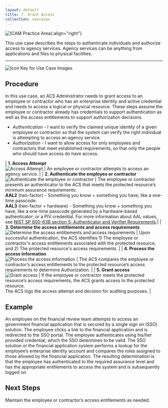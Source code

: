 ```yaml
---
layout: default
title: 7. Grant Access
collection: usecases
---
```


![ICAM Practice Area]({{site.baseurl}}/img/usecases/Access-AuthnAuthz.png){:align="right"}

This use case describes the steps to authenticate individuals and authorize access to agency services. Agency services can be anything from applications and files to physical facilities.

---

![Icon Key for Use Case Images]({{site.baseurl}}/img/usecases/7-IconKey.png)

## Procedure

In this use case, an ACS Administrator needs to grant access to an employee or contractor who has an enterprise identity and active credential and needs to access a logical or physical resource. These steps assume the employee or contractor already has credentials to support authentication as well as the access entitlements to support authorization decisions.

- *Authentication* - I want to verify the claimed unique identity of a given employee or contractor  so that the system can verify the right individual is attempting to access an agency service. 
- *Authorization* - I want to allow access for only employees and contractors that meet established requirements, so that only the people who should have access do have access.

| **1. Access Attempt**<br/>![Access Attempt]({{site.baseurl}}/img/usecases/7-1.png)  | An employee or contractor attempts to access an agency service. |
| **2. Authenticate the employee or contractor**<br/>![Authenticate the employee or contractor]({{site.baseurl}}/img/usecases/7-2.png)  | The employee or contractor presents an authenticator to the ACS that meets the protected resource’s minimum assurance requirements:<br/>**AAL2** (two-factor) - Something you know + something you have, like a one-time passcode.<br/>**AAL3** (two-factor + hardware) - Something you know + something you have, like a one-time passcode generated by a hardware-based authenticator; or a PIV credential. For more information about AAL values, see <a href="https://pages.nist.gov/800-63-3/sp800-63b.html#sec5" target="_blank">NIST SP 800-63B section 5: Authenticator and Verifier Requirements</a>.|
| **3. Determine the access entitlements and access requirements**<br/>![Determine the access entitlements and access requirements]({{site.baseurl}}/img/usecases/7-3.png)  | Upon successful authentication, the ACS identifies 1) The employee or contractor's access entitlements associated with the protected resource, and 2) The protected resource's access requirements. |
| **4. Process the access information**<br/>![Process the access information]({{site.baseurl}}/img/usecases/7-4.png)  | The ACS compares the employee or contractor’s access entitlements to the protected resource’s access requirements to determine Authorization. |
| **5. Grant access**<br/>![Grant access]({{site.baseurl}}/img/usecases/7-5.png)  | If the employee or contractor meets the protected resource’s access requirements, the ACS grants access to the protected resource.<br/>The ACS logs the access attempt and decision for auditing purposes. |

## Example

An employee on the financial review team attempts to access an government financial application that is secured by a single sign on (SSO) solution. The employee clicks a link to the financial application and is redirected to the SSO portal. The employee authenticates using his/her provided credential, which the SSO determines to be valid.  The SSO solution or the financial application system performs a lookup for the employee’s enterprise identity account and compares the roles assigned to those allowed by the financial application. The resulting determination is that the employee has authenticated to the required assurance level and has the appropriate entitlements to access the system and is subsequently logged on.

## Next Steps

Maintain the employee or contractor’s access entitlements as needed.
